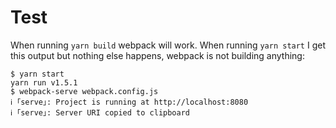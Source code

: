 # Test

When running `yarn build` webpack will work.
When running `yarn start` I get this output but nothing else happens, webpack is not building anything:

```
$ yarn start
yarn run v1.5.1
$ webpack-serve webpack.config.js
ℹ ｢serve｣: Project is running at http://localhost:8080
ℹ ｢serve｣: Server URI copied to clipboard
```
